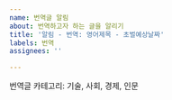```yaml
---
name: 번역글 알림
about: 번역하고자 하는 글을 알리기
title: '알림 - 번역: 영어제목 - 초벌예상날짜'
labels: 번역
assignees: ''

---
```


번역글 카테고리: 기술, 사회, 경제, 인문
